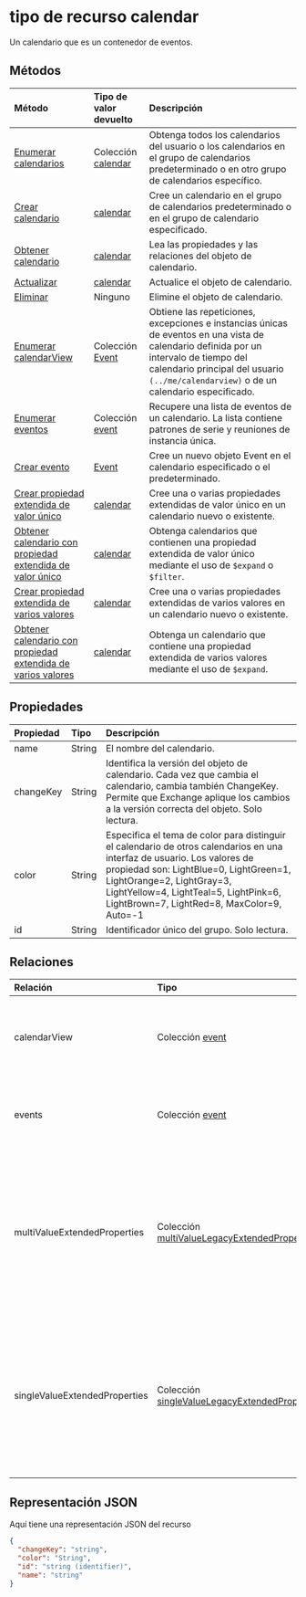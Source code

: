 # <a name="calendar-resource-type"></a>tipo de recurso calendar

Un calendario que es un contenedor de eventos.

## <a name="methods"></a>Métodos

| Método       | Tipo de valor devuelto  |Descripción|
|:---------------|:--------|:----------|
|[Enumerar calendarios](../api/user_list_calendars.md)|Colección [calendar](calendar.md)|Obtenga todos los calendarios del usuario o los calendarios en el grupo de calendarios predeterminado o en otro grupo de calendarios específico.|
|[Crear calendario](../api/user_post_calendars.md) |[calendar](calendar.md)| Cree un calendario en el grupo de calendarios predeterminado o en el grupo de calendario especificado.|
|[Obtener calendario](../api/calendar_get.md) | [calendar](calendar.md) |Lea las propiedades y las relaciones del objeto de calendario.|
|[Actualizar](../api/calendar_update.md) | [calendar](calendar.md)  |Actualice el objeto de calendario. |
|[Eliminar](../api/calendar_delete.md) | Ninguno |Elimine el objeto de calendario. |
|[Enumerar calendarView](../api/calendar_list_calendarview.md) |Colección [Event](event.md)| Obtiene las repeticiones, excepciones e instancias únicas de eventos en una vista de calendario definida por un intervalo de tiempo del calendario principal del usuario `(../me/calendarview)` o de un calendario especificado.|
|[Enumerar eventos](../api/calendar_list_events.md) |Colección [event](event.md)| Recupere una lista de eventos de un calendario.  La lista contiene patrones de serie y reuniones de instancia única.|
|[Crear evento](../api/calendar_post_events.md) |[Event](event.md)| Cree un nuevo objeto Event en el calendario especificado o el predeterminado.|
|[Crear propiedad extendida de valor único](../api/singlevaluelegacyextendedproperty_post_singlevalueextendedproperties.md) |[calendar](calendar.md)  |Cree una o varias propiedades extendidas de valor único en un calendario nuevo o existente.   |
|[Obtener calendario con propiedad extendida de valor único](../api/singlevaluelegacyextendedproperty_get.md)  | [calendar](calendar.md) | Obtenga calendarios que contienen una propiedad extendida de valor único mediante el uso de `$expand` o `$filter`. |
|[Crear propiedad extendida de varios valores](../api/multivaluelegacyextendedproperty_post_multivalueextendedproperties.md) | [calendar](calendar.md) | Cree una o varias propiedades extendidas de varios valores en un calendario nuevo o existente.  |
|[Obtener calendario con propiedad extendida de varios valores](../api/multivaluelegacyextendedproperty_get.md)  | [calendar](calendar.md) | Obtenga un calendario que contiene una propiedad extendida de varios valores mediante el uso de `$expand`. |


## <a name="properties"></a>Propiedades
| Propiedad       | Tipo    |Descripción|
|:---------------|:--------|:----------|
|name|String|El nombre del calendario.|
|changeKey|String|Identifica la versión del objeto de calendario. Cada vez que cambia el calendario, cambia también ChangeKey. Permite que Exchange aplique los cambios a la versión correcta del objeto. Solo lectura.|
|color|String|Especifica el tema de color para distinguir el calendario de otros calendarios en una interfaz de usuario. Los valores de propiedad son: LightBlue=0, LightGreen=1, LightOrange=2, LightGray=3, LightYellow=4, LightTeal=5, LightPink=6, LightBrown=7, LightRed=8, MaxColor=9, Auto=-1|
|id|String|Identificador único del grupo. Solo lectura.|

## <a name="relationships"></a>Relaciones
| Relación | Tipo    |Descripción|
|:---------------|:--------|:----------|
|calendarView|Colección [event](event.md)|La vista Calendario del calendario. Propiedad Navigation. Solo lectura.|
|events|Colección [event](event.md)|Los eventos del calendario. Propiedad Navigation. Solo lectura.|
|multiValueExtendedProperties|Colección [multiValueLegacyExtendedProperty](multivaluelegacyextendedproperty.md)| La colección de propiedades extendidas de varios valores definidas para el calendario. Solo lectura. Admite valores NULL.|
|singleValueExtendedProperties|Colección [singleValueLegacyExtendedProperty](singlevaluelegacyextendedproperty.md)| La colección de propiedades extendidas de valor único definidas para el calendario. Solo lectura. Admite valores NULL.|

## <a name="json-representation"></a>Representación JSON

Aquí tiene una representación JSON del recurso

<!-- {
  "blockType": "resource",
  "optionalProperties": [
    "calendarView",
    "events",
    "multiValueExtendedProperties",
    "singleValueExtendedProperties"
  ],
  "keyProperty": "id",
  "@odata.type": "microsoft.graph.calendar"
}-->

```json
{
  "changeKey": "string",
  "color": "String",
  "id": "string (identifier)",
  "name": "string"
}

```
<!-- uuid: 8fcb5dbc-d5aa-4681-8e31-b001d5168d79
2015-10-25 14:57:30 UTC -->
<!-- {
  "type": "#page.annotation",
  "description": "calendar resource",
  "keywords": "",
  "section": "documentation",
  "tocPath": ""
}-->
